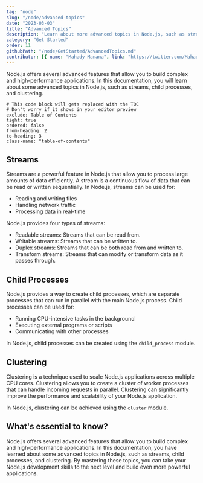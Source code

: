 ```yaml
---
tag: "node"
slug: "/node/advanced-topics"
date: "2023-03-03"
title: "Advanced Topics"
description: "Learn about more advanced topics in Node.js, such as streams, child processes, and clustering"
category: "Get Started"
order: 11
githubPath: "/node/GetStarted/AdvancedTopics.md"
contributor: [{ name: "Mahady Manana", link: "https://twitter.com/MahadyManana" }, { name: "Haja", link: "https://twitter.com/Haja261M" }]
---
```



Node.js offers several advanced features that allow you to build complex and high-performance applications. In this documentation, you will learn about some advanced topics in Node.js, such as streams, child processes, and clustering.

```toc
# This code block will gets replaced with the TOC
# Don't worry if it shows in your editor preview
exclude: Table of Contents
tight: true
ordered: false
from-heading: 2
to-heading: 3
class-name: "table-of-contents"
```

## Streams

Streams are a powerful feature in Node.js that allow you to process large amounts of data efficiently. A stream is a continuous flow of data that can be read or written sequentially. In Node.js, streams can be used for:

- Reading and writing files
- Handling network traffic
- Processing data in real-time

Node.js provides four types of streams:

- Readable streams: Streams that can be read from.
- Writable streams: Streams that can be written to.
- Duplex streams: Streams that can be both read from and written to.
- Transform streams: Streams that can modify or transform data as it passes through.

## Child Processes

Node.js provides a way to create child processes, which are separate processes that can run in parallel with the main Node.js process. Child processes can be used for:

- Running CPU-intensive tasks in the background
- Executing external programs or scripts
- Communicating with other processes

In Node.js, child processes can be created using the `child_process` module.

## Clustering

Clustering is a technique used to scale Node.js applications across multiple CPU cores. Clustering allows you to create a cluster of worker processes that can handle incoming requests in parallel. Clustering can significantly improve the performance and scalability of your Node.js application.

In Node.js, clustering can be achieved using the `cluster` module.

## What's essential to know?

Node.js offers several advanced features that allow you to build complex and high-performance applications. In this documentation, you have learned about some advanced topics in Node.js, such as streams, child processes, and clustering. By mastering these topics, you can take your Node.js development skills to the next level and build even more powerful applications.


